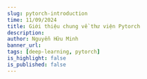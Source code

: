```yaml
---
slug: pytorch-introduction
time: 11/09/2024
title: Giới thiệu chung về thư viện Pytorch
description: 
author: Nguyễn Hữu Minh
banner_url: 
tags: [deep-learning, pytorch]
is_highlight: false
is_published: false
---
```

